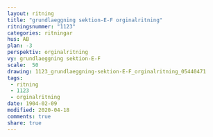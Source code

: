 ```yaml
---
layout: ritning
title: "grundlaeggning sektion-E-F orginalritning"
ritningsnummer: "1123"
categories: ritningar
hus: AB
plan: -3
perspektiv: orginalritning
vy: grundlaeggning sektion-E-F
scale:  50
drawing: 1123_grundlaeggning-sektion-E-F_orginalritning_05440471
tags:
 - ritning
 - 1123
 - orginalritning
date: 1904-02-09
modified: 2020-04-18
comments: true
share: true
---
```

